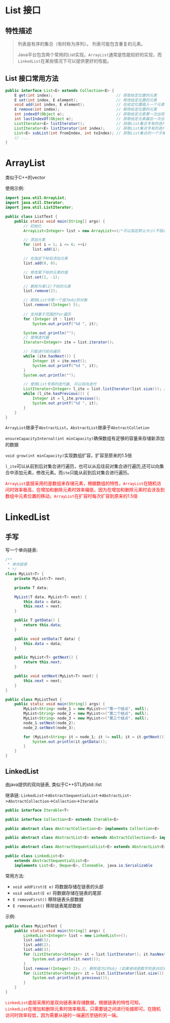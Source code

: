 # List 接口
## 特性描述
> 列表是有序的集合（有时称为序列）。 列表可能包含重复的元素。
>
> Java平台包含两个常用的List实现。`ArrayList`通常是性能较好的实现，而`LinkedList`在某些情况下可以提供更好的性能。

## List 接口常用方法
```java
public interface List<E> extends Collection<E> {
    E get(int index);                            // 获取给定位置的元素
    E set(int index, E element);                 // 修改给定位置的元素
    void add(int index, E element);              // 在给定位置插入一个元素
    E remove(int index);                         // 移除给定位置的元素
    int indexOf(Object o);                       // 获取给定元素第一次出现的下标
    int lastIndexOf(Object o);                   // 获取给定元素最后一次出现的下标
    ListIterator<E> listIterator();              // 获取List集合专有的迭代器
    ListIterator<E> listIterator(int index);     // 获取List集合专有的迭代器，从给定的下标位置开始的迭代器
    List<E> subList(int fromIndex, int toIndex); // 获取List集合的一个子集合
    // ...
}
```

# ArrayList
类似于C++的vector

使用示例:
```java
import java.util.ArrayList;
import java.util.Iterator;
import java.util.ListIterator;

public class ListText {
    public static void main(String[] args) {
        // 初始化
        ArrayList<Integer> list = new ArrayList<>(/*可以指定默认大小(不指定则为10)*/);

        // 添加元素
        for (int i = 1; i <= 6; ++i)
            list.add(i);

        // 在指定下标处添加元素
        list.add(0, 0);

        // 修改某下标的元素的值
        list.set(1, -1);

        // 删除为某(2)下标的元素
        list.remove(2);

        // 删除List中第一个值为obj的对象
        list.remove((Integer) 5);
        
        // 支持基于范围的for遍历
        for (Integer it : list)
            System.out.printf("%d ", it);

        System.out.println("");
        // 使用迭代器
        Iterator<Integer> ite = list.iterator();

        // 只能进行前向遍历
        while (ite.hasNext()) {
            Integer it = ite.next();
            System.out.printf("%d ", it);
        }
        System.out.println("");

        // 使用List专用的迭代器, 可以双向迭代
        ListIterator<Integer> l_ite = list.listIterator(list.size()); // 指定获取尾迭代器类似于C++STL的 .end() 位置
        while (l_ite.hasPrevious()) {
            Integer it = l_ite.previous();
            System.out.printf("%d ", it);
        }
    }
}
```

`ArrayList`继承于`AbstractList`，`AbstractList`继承于`AbstractColletion`

`ensureCapacityInternal(int minCapacity)`确保数组有足够的容量来存储新添加的数据

`void grow(int minCapacity)`实现数组扩容，扩容至原来的1.5倍

`l_ite`可以从前到后对集合进行遍历，也可以从后往前对集合进行遍历,还可以向集合中添加元素，修改元素。而`ite`只能从前到后对集合进行遍历。

<span style="color:red">`ArrayList`底层采用的是数组来存储元素，根据数组的特性，`ArrayList`在随机访问时效率极高，在增加和删除元素时效率偏低，因为在增加和删除元素时会涉及到数组中元素位置的移动。`ArrayList`在扩容时每次扩容到原来的1.5倍</span>

# LinkedList
## 手写
写一个单向链表:

```java
/**
 * 单向链表
 * */
class MyList<T> {
    private MyList<T> next;

    private T data;

    MyList(T data, MyList<T> next) {
        this.data = data;
        this.next = next;
    }

    public T getData() {
        return this.data;
    }

    public void setData(T data) {
        this.data = data;
    }

    public MyList<T> getNext() {
        return this.next;
    }

    public void setNext(MyList<T> next) {
        this.next = next;
    }
}

public class MyListText {
    public static void main(String[] args) {
        MyList<String> node_1 = new MyList<>("第一个结点", null);
        MyList<String> node_2 = new MyList<>("第二个结点", null);
        MyList<String> node_3 = new MyList<>("第三个结点", null);
        node_1.setNext(node_2);
        node_2.setNext(node_3);

        for (MyList<String> it = node_1; it != null; it = it.getNext()) {
            System.out.println(it.getData());
        }
    }
}
```

## LinkedList
由java提供的双向链表, 类似于C++STL的std::list

继承链: `LinkedList`->`AbstractSequentialList`->`AbstractList`->`AbstractCollection`->`Collection`->`Iterable`

```java extends
public interface Iterable<T>

public interface Collection<E> extends Iterable<E>

public abstract class AbstractCollection<E> implements Collection<E>

public abstract class AbstractList<E> extends AbstractCollection<E> implements List<E>

public abstract class AbstractSequentialList<E> extends AbstractList<E>

public class LinkedList<E>
    extends AbstractSequentialList<E>
    implements List<E>, Deque<E>, Cloneable, java.io.Serializable
```

常用方法:
- `void addFirst(E e)` 将数据存储在链表的头部
- `void addLast(E e)` 将数据存储在链表的尾部
- `E removeFirst()` 移除链表头部数据
- `E removeLast()` 移除链表尾部数据

示例:
```java
public class MyListText {
    public static void main(String[] args) {
        LinkedList<Integer> list = new LinkedList<>();
        list.add(1);
        list.add(2);
        list.add(3);
        for (ListIterator<Integer> it = list.listIterator(); it.hasNext(); ) {
            System.out.println(it.next());
        }
        list.remove((Integer) 2); // 删除值为2的obj (如果单纯是数字则是对应索引)
        for (ListIterator<Integer> it = list.listIterator(list.size()); it.hasPrevious(); ) {
            System.out.println(it.previous());
        }
    }
}
```

<span style="color:red">`LinkedList`底层采用的是双向链表来存储数据，根据链表的特性可知，`LinkedList`在增加和删除元素时效率极高，只需要链之间进行衔接即可。在随机访问时效率较低，因为需要从链的一端遍历至链的另一端。</span>
